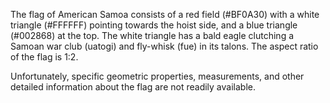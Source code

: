 The flag of American Samoa consists of a red field (#BF0A30) with a white triangle (#FFFFFF) pointing towards the hoist side, and a blue triangle (#002868) at the top. The white triangle has a bald eagle clutching a Samoan war club (uatogi) and fly-whisk (fue) in its talons. The aspect ratio of the flag is 1:2.

Unfortunately, specific geometric properties, measurements, and other detailed information about the flag are not readily available.